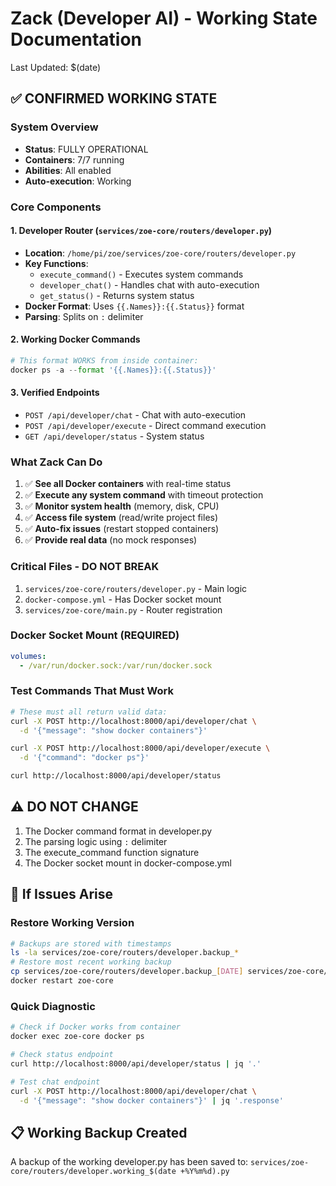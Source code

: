 # Zack (Developer AI) - Working State Documentation
Last Updated: $(date)

## ✅ CONFIRMED WORKING STATE

### System Overview
- **Status**: FULLY OPERATIONAL
- **Containers**: 7/7 running
- **Abilities**: All enabled
- **Auto-execution**: Working

### Core Components

#### 1. Developer Router (`services/zoe-core/routers/developer.py`)
- **Location**: `/home/pi/zoe/services/zoe-core/routers/developer.py`
- **Key Functions**:
  - `execute_command()` - Executes system commands
  - `developer_chat()` - Handles chat with auto-execution
  - `get_status()` - Returns system status
- **Docker Format**: Uses `{{.Names}}:{{.Status}}` format
- **Parsing**: Splits on `:` delimiter

#### 2. Working Docker Commands
```python
# This format WORKS from inside container:
docker ps -a --format '{{.Names}}:{{.Status}}'
```

#### 3. Verified Endpoints
- `POST /api/developer/chat` - Chat with auto-execution
- `POST /api/developer/execute` - Direct command execution  
- `GET /api/developer/status` - System status

### What Zack Can Do
1. ✅ **See all Docker containers** with real-time status
2. ✅ **Execute any system command** with timeout protection
3. ✅ **Monitor system health** (memory, disk, CPU)
4. ✅ **Access file system** (read/write project files)
5. ✅ **Auto-fix issues** (restart stopped containers)
6. ✅ **Provide real data** (no mock responses)

### Critical Files - DO NOT BREAK
1. `services/zoe-core/routers/developer.py` - Main logic
2. `docker-compose.yml` - Has Docker socket mount
3. `services/zoe-core/main.py` - Router registration

### Docker Socket Mount (REQUIRED)
```yaml
volumes:
  - /var/run/docker.sock:/var/run/docker.sock
```

### Test Commands That Must Work
```bash
# These must all return valid data:
curl -X POST http://localhost:8000/api/developer/chat \
  -d '{"message": "show docker containers"}'

curl -X POST http://localhost:8000/api/developer/execute \
  -d '{"command": "docker ps"}'

curl http://localhost:8000/api/developer/status
```

## ⚠️ DO NOT CHANGE
1. The Docker command format in developer.py
2. The parsing logic using `:` delimiter  
3. The execute_command function signature
4. The Docker socket mount in docker-compose.yml

## 🔧 If Issues Arise

### Restore Working Version
```bash
# Backups are stored with timestamps
ls -la services/zoe-core/routers/developer.backup_*
# Restore most recent working backup
cp services/zoe-core/routers/developer.backup_[DATE] services/zoe-core/routers/developer.py
docker restart zoe-core
```

### Quick Diagnostic
```bash
# Check if Docker works from container
docker exec zoe-core docker ps

# Check status endpoint
curl http://localhost:8000/api/developer/status | jq '.'

# Test chat endpoint
curl -X POST http://localhost:8000/api/developer/chat \
  -d '{"message": "show docker containers"}' | jq '.response'
```

## 📋 Working Backup Created
A backup of the working developer.py has been saved to:
`services/zoe-core/routers/developer.working_$(date +%Y%m%d).py`
